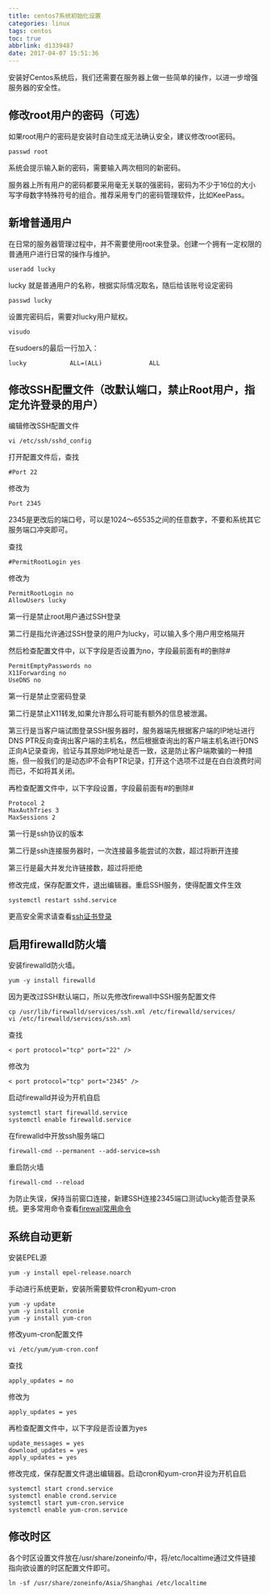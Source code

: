 ```yaml
---
title: centos7系统初始化设置
categories: linux
tags: centos
toc: true
abbrlink: d1339487
date: 2017-04-07 15:51:36
---
```


安装好Centos系统后，我们还需要在服务器上做一些简单的操作，以进一步增强服务器的安全性。

## 修改root用户的密码（可选）

如果root用户的密码是安装时自动生成无法确认安全，建议修改root密码。

````shell
passwd root
````

系统会提示输入新的密码，需要输入两次相同的新密码。

服务器上所有用户的密码都要采用毫无关联的强密码，密码为不少于16位的大小写字母数字特殊符号的组合。推荐采用专门的密码管理软件，比如KeePass。

<!-- more -->

## 新增普通用户

在日常的服务器管理过程中，并不需要使用root来登录。创建一个拥有一定权限的普通用户进行日常的操作与维护。

```shell
useradd lucky
```

lucky 就是普通用户的名称，根据实际情况取名，随后给该账号设定密码

```shell
passwd lucky
```

设置完密码后，需要对lucky用户赋权。

```shell
visudo
```

在sudoers的最后一行加入：

```shell
lucky            ALL=(ALL)             ALL
```

## 修改SSH配置文件（改默认端口，禁止Root用户，指定允许登录的用户）

编辑修改SSH配置文件

```shell 
vi /etc/ssh/sshd_config
```

打开配置文件后，查找

```shell
#Port 22
```

修改为

```shell
Port 2345
```

2345是更改后的端口号，可以是1024～65535之间的任意数字，不要和系统其它服务端口冲突即可。

查找

```shell
#PermitRootLogin yes
```

修改为

```shell
PermitRootLogin no
AllowUsers lucky
```

第一行是禁止root用户通过SSH登录

第二行是指允许通过SSH登录的用户为lucky，可以输入多个用户用空格隔开

然后检查配置文件中，以下字段是否设置为no，字段最前面有#的删除#

```shell
PermitEmptyPasswords no
X11Forwarding no
UseDNS no
```

第一行是禁止空密码登录

第二行是禁止X11转发,如果允许那么将可能有额外的信息被泄漏。

第三行是当客户端试图登录SSH服务器时，服务器端先根据客户端的IP地址进行DNS PTR反向查询出客户端的主机名，然后根据查询出的客户端主机名进行DNS正向A记录查询，验证与其原始IP地址是否一致，这是防止客户端欺骗的一种措施，但一般我们的是动态IP不会有PTR记录，打开这个选项不过是在白白浪费时间而已，不如将其关闭。

再检查配置文件中，以下字段设置，字段最前面有#的删除#

```shell
Protocol 2
MaxAuthTries 3
MaxSessions 2
```

第一行是ssh协议的版本

第二行是ssh连接服务器时，一次连接最多能尝试的次数，超过将断开连接

第三行是最大并发允许链接数，超过将拒绝

修改完成，保存配置文件，退出编辑器。重启SSH服务，使得配置文件生效

```shell
systemctl restart sshd.service
```

更高安全需求请查看[ssh证书登录](/posts/cecc8cb2/)

## 启用firewalld防火墙

安装firewalld防火墙。

```shell
yum -y install firewalld
```

因为更改过SSH默认端口，所以先修改firewall中SSH服务配置文件

```shell
cp /usr/lib/firewalld/services/ssh.xml /etc/firewalld/services/
vi /etc/firewalld/services/ssh.xml
```

查找

```shell
< port protocol="tcp" port="22" />
```

修改为

```shell
< port protocol="tcp" port="2345" />
```

启动firewalld并设为开机自启

```shell
systemctl start firewalld.service
systemctl enable firewalld.service
```

在firewalld中开放ssh服务端口

```shell
firewall-cmd --permanent --add-service=ssh
```

重启防火墙

```shell
firewall-cmd --reload
```

为防止失误，保持当前窗口连接，新建SSH连接2345端口测试lucky能否登录系统。更多常用命令查看[firewall常用命令](posts/a5e18cd0/)

## 系统自动更新

安装EPEL源

```shell
yum -y install epel-release.noarch
```

手动进行系统更新，安装所需要软件cron和yum-cron

```shell
yum -y update
yum -y install cronie
yum -y install yum-cron
```

修改yum-cron配置文件

```shell
vi /etc/yum/yum-cron.conf
```

查找

```shell
apply_updates = no
```

修改为

```shell
apply_updates = yes
```

再检查配置文件中，以下字段是否设置为yes

```shell
update_messages = yes
download_updates = yes
apply_updates = yes
```

修改完成，保存配置文件退出编辑器。启动cron和yum-cron并设为开机自启

```shell
systemctl start crond.service
systemctl enable crond.service
systemctl start yum-cron.service
systemctl enable yum-cron.service
```

## 修改时区

各个时区设置文件放在/usr/share/zoneinfo/中，将/etc/localtime通过文件链接指向欲设置的时区配置文件即可。

```shell
ln -sf /usr/share/zoneinfo/Asia/Shanghai /etc/localtime
```

